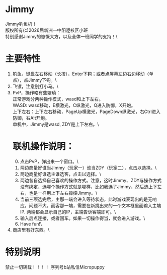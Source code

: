 # Jimmy
Jimmy钓鱼机！\
版权所有(c)2026届新洲一中阳逻校区小班\
特别感谢Jimmy的慷慨大方，以及全体一班同学的支持！\
# 主要特性
1. 钓鱼，键盘左右移动（长按），Enter下钩；或者点屏幕左边右边移动（单点），点Jimmy下钩。\
2. 飞镖，注意别打小马。\
3. PvP，操作略有些繁琐：\
   正常游戏分两种操作模式，wasd和上下左右。\
     WASD: wasd移动，E横激光，C纵激光，Q进入防御，X开炮。\
     上下左右：上下左右移动，PageUp横激光，PageDown纵激光，右Ctrl进入防御，右Alt开炮。\
     单机中，Jimmy是wasd, ZDY是上下左右。\
   # 联机操作说明：
     0. 点击PvP，弹出来一个窗口。\
     1. 两边商量好谁当Jimmy（玩家一）谁当ZDY（玩家二），点击以选择。\
     2. 两边商量好谁选主谁选客，点击以选择。\
     3. 两边各自选择自己喜欢的操作方式。注意，这时Jimmy、ZDY与操作方式没有绑定，选哪个操作方式就是哪样，比如我选了Jimmy，然后选上下左右，也是一样用上下左右操控Jimmy。\
     4. 当前三项选完后，主那一端会进入等待状态，此时游戏表现出的是无响应，问题不大。而客那一端，需要在新跳出来的一个文本框里面输入主端IP. 两端都会显示自己的IP，主端告诉客端即可。\
     5. 输入后点连接，或者回车。如果一切操作得当，就会进入游戏。\
     6. Have fun!\
4. 商店里有好东西。\
# 特别说明
禁止一切转载！！！！
序列号b站私信Micropuppy

